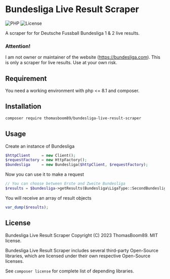 # Bundesliga Live Result Scraper

![PHP](https://img.shields.io/badge/php-%3E%3D8.1-%238892BF?style=plastic&logo=php)
![License](https://img.shields.io/badge/license-MIT-green?style=plastic)

A scraper for for Deutsche Fussball Bundesliga 1 & 2 live results.

### Attention!

I am not owner or maintainer of the website (https://bundesliga.com). This is only a scraper for live results.
Use at your own risk.

## Requirement

You need a working environment with php <= 8.1 and composer.

## Installation

```zsh
composer require thomasboom89/bundesliga-live-result-scraper 
```

## Usage

Create an instance of Bundesliga

```php
$httpClient     = new Client();
$requestFactory = new HttpFactory();
$bundesliga     = new Bundesliga($httpClient, $requestFactory);
```

Now you can use it to make a request

```php
// You can choose between Erste and Zweite Bundesliga
$results = $bundesliga->getResults(Bundesliga\LigaType::SecondBundesliga);
```

You will receive an array of result objects

```php
var_dump($results);
```

## License

Bundesliga Live Result Scraper
Copyright (C) 2023 ThomasBoom89. MIT license.

Bundesliga Live Result Scraper includes several third-party Open-Source libraries, which are licensed under their
own respective Open-Source licenses.

See `composer license` for complete list of depending libraries.
